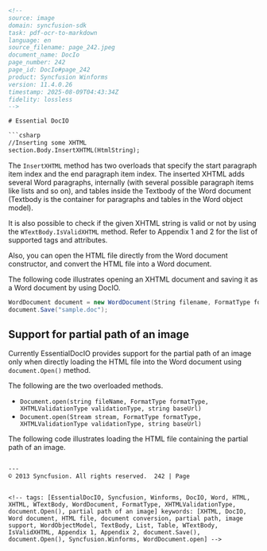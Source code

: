 ```html
<!-- 
source: image
domain: syncfusion-sdk
task: pdf-ocr-to-markdown
language: en
source_filename: page_242.jpeg
document_name: DocIo
page_number: 242
page_id: DocIo#page_242
product: Syncfusion Winforms
version: 11.4.0.26
timestamp: 2025-08-09T04:43:34Z
fidelity: lossless
-->

# Essential DocIO

```csharp
//Inserting some XHTML
section.Body.InsertXHTML(HtmlString);
```

The `InsertXHTML` method has two overloads that specify the start paragraph item index and the end paragraph item index. The inserted XHTML adds several Word paragraphs, internally (with several possible paragraph items like lists and so on), and tables inside the Textbody of the Word document (Textbody is the container for paragraphs and tables in the Word object model).

It is also possible to check if the given XHTML string is valid or not by using the `WTextBody.IsValidXHTML` method. Refer to Appendix 1 and 2 for the list of supported tags and attributes.

Also, you can open the HTML file directly from the Word document constructor, and convert the HTML file into a Word document.

The following code illustrates opening an XHTML document and saving it as a Word document by using DocIO.

```csharp
WordDocument document = new WordDocument(String filename, FormatType formattype, XHTMLValidationType XHTMLValidationtype);
document.Save("sample.doc");
```

## Support for partial path of an image

Currently EssentialDocIO provides support for the partial path of an image only when directly loading the HTML file into the Word document using `document.Open()` method.

The following are the two overloaded methods.
- `Document.open(string fileName, FormatType formatType, XHTMLValidationType validationType, string baseUrl)`
- `Document.open(Stream stream, FormatType formatType, XHTMLValidationType validationType, string baseUrl)`

The following code illustrates loading the HTML file containing the partial path of an image.
```html

---
© 2013 Syncfusion. All rights reserved.  242 | Page
```
``` 

<!-- tags: [EssentialDocIO, Syncfusion, Winforms, DocIO, Word, HTML, XHTML, WTextBody, WordDocument, FormatType, XHTMLValidationType, document.Open(), partial path of an image] keywords: [XHTML, DocIO, Word document, HTML file, document conversion, partial path, image support, WordObjectModel, TextBody, List, Table, WTextBody, IsValidXHTML, Appendix 1, Appendix 2, document.Save(), document.Open(), Syncfusion.Winforms, WordDocument.open] -->
``` 

